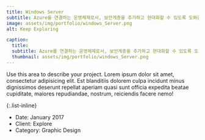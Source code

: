 ```yaml
---
title: Windows Server
subtitle: Azure를 연결하는 운영체제로서, 보안게층을 추가하고 현대화할 수 있도록 도와줍니다.
image: assets/img/portfolio/windows_Server.png
alt: Keep Exploring

caption:
  title: 
  subtitle: Azure를 연결하는 운영체제로서, 보안게층을 추가하고 현대화할 수 있도록 도와줍니다.
  thumbnail: assets/img/portfolio/windows_Server.png
---
```


Use this area to describe your project. Lorem ipsum dolor sit amet, consectetur adipisicing elit. Est blanditiis dolorem culpa incidunt minus dignissimos deserunt repellat aperiam quasi sunt officia expedita beatae cupiditate, maiores repudiandae, nostrum, reiciendis facere nemo!

{:.list-inline}

- Date: January 2017
- Client: Explore
- Category: Graphic Design
